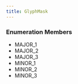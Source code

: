 ```yaml
---
title: GlyphMask
---
```






### Enumeration Members
- MAJOR\_1
- MAJOR\_2
- MAJOR\_3
- MINOR\_1
- MINOR\_2
- MINOR\_3
